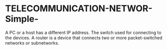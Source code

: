 # TELECOMMUNICATION-NETWOR-Simple-
A PC or a host has a different IP address. The switch used for connecting to the devices. A router is a device that connects two or more packet-switched networks or subnetworks.

